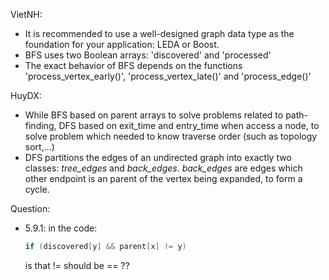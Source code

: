 VietNH:
- It is recommended to use a well-designed graph data type as the foundation for your application: LEDA or Boost. 
- BFS uses two Boolean arrays: 'discovered' and 'processed'
- The exact behavior of BFS depends on the functions 'process_vertex_early()', 'process_vertex_late()' and 'process_edge()'

HuyDX:
- While BFS based on parent arrays to solve problems related to path-finding, DFS based on exit_time and entry_time when access a node, to solve problem which needed to know traverse order (such as topology sort,...)
- DFS partitions the edges of an undirected graph into exactly two classes: *tree_edges* and *back_edges*. *back_edges* are edges which other endpoint is an parent of the vertex being expanded, to form a cycle.

Question:
- 5.9.1: in the code:
  ```c++ 
  if (discovered[y] && parent[x] != y) 
  ```
  is that != should be == ??

